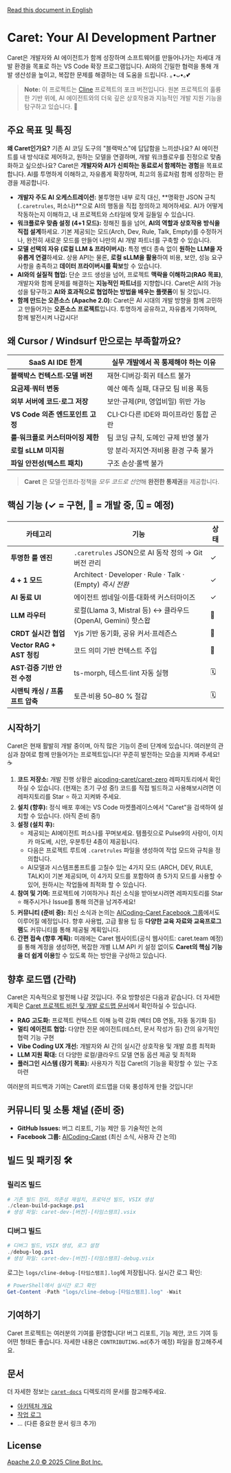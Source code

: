 [Read this document in English](./README.md)

# Caret: Your AI Development Partner 

Caret은 개발자와 AI 에이전트가 함께 성장하며 소프트웨어를 만들어나가는 차세대 개발 환경을 목표로 하는 VS Code 확장 프로그램입니다. AI와의 긴밀한 협력을 통해 개발 생산성을 높이고, 복잡한 문제를 해결하는 데 도움을 드립니다. ｡•ᴗ•｡💕

> **Note:** 이 프로젝트는 [Cline](https://github.com/cline/cline) 프로젝트의 포크 버전입니다. 원본 프로젝트의 훌륭한 기반 위에, AI 에이전트와의 더욱 깊은 상호작용과 지능적인 개발 지원 기능을 탐구하고 있습니다. 🌿

## 주요 목표 및 특징

**왜 Caret인가요?** 기존 AI 코딩 도구의 "블랙박스"에 답답함을 느끼셨나요? AI 에이전트를 내 방식대로 제어하고, 원하는 모델을 연결하며, 개발 워크플로우를 진정으로 맞춤화하고 싶으셨나요? Caret은 **개발자와 AI가 신뢰하는 동료로서 함께하는 경험**을 목표로 합니다. AI를 투명하게 이해하고, 자유롭게 확장하며, 최고의 동료처럼 함께 성장하는 환경을 제공합니다.

*   **개발자 주도 AI 오케스트레이션:** 불투명한 내부 로직 대신, **명확한 JSON 규칙(`.caretrules`, 퍼소나)**으로 AI의 행동을 직접 정의하고 제어하세요. AI가 어떻게 작동하는지 이해하고, 내 프로젝트와 스타일에 맞게 길들일 수 있습니다.
*   **워크플로우 맞춤 설정 (4+1 모드):** 정해진 틀을 넘어, **AI의 역할과 상호작용 방식을 직접 설계**하세요. 기본 제공되는 모드(Arch, Dev, Rule, Talk, Empty)를 수정하거나, 완전히 새로운 모드를 만들어 나만의 AI 개발 파트너를 구축할 수 있습니다.
*   **모델 선택의 자유 (로컬 LLM & 프라이버시):** 특정 벤더 종속 없이 **원하는 LLM을 자유롭게 연결**하세요. 상용 API는 물론, **로컬 sLLM을 활용**하여 비용, 보안, 성능 요구사항을 충족하고 **데이터 프라이버시를 확보**할 수 있습니다.
*   **AI와의 실질적 협업:** 단순 코드 생성을 넘어, 프로젝트 **맥락을 이해하고(RAG 목표)**, 개발자와 함께 문제를 해결하는 **지능적인 파트너**를 지향합니다. Caret은 AI의 가능성을 탐구하고 **AI와 효과적으로 협업하는 방법을 배우는 플랫폼**이 될 것입니다.
*   **함께 만드는 오픈소스 (Apache 2.0):** Caret은 AI 시대의 개발 방향을 함께 고민하고 만들어가는 **오픈소스 프로젝트**입니다. 투명하게 공유하고, 자유롭게 기여하며, 함께 발전시켜 나갑시다!

## 왜 Cursor / Windsurf 만으로는 부족할까요?  
| SaaS AI IDE 한계 | 실무 개발에서 꼭 통제해야 하는 이유 |
|-----------------|------------------------------------|     
| **블랙박스 컨텍스트·모델 버전** | 재현·디버깅·회귀 테스트 불가 |
| **요금제·쿼터 변동** | 예산 예측 실패, 대규모 팀 비용 폭등 |
| **외부 서버에 코드·로그 저장** | 보안·규제(PII, 영업비밀) 위반 가능 |
| **VS Code 의존 엔드포인트 고정** | CLI·CI·다른 IDE와 파이프라인 통합 곤란 |
| **룰·워크플로 커스터마이징 제한** | 팀 코딩 규칙, 도메인 규제 반영 불가 |
| **로컬 sLLM 미지원** | 망 분리·저지연·저비용 환경 구축 불가 |
| **파일 안전성(텍스트 패치)** | 구조 손상·롤백 불가 |


> **Caret** 은 모델·인프라·정책을 *모두 코드로 선언*해 **완전한 통제권**을 제공합니다.

## 핵심 기능 (✓ = 구현, 🚧 = 개발 중, 🗓 = 예정)

| 카테고리 | 기능 | 상태 |
|----------|------|------|
| **투명한 룰 엔진** | `.caretrules` JSON으로 AI 동작 정의 → Git 버전 관리 | ✓ |
| **4 + 1 모드** | Architect · Developer · Rule · Talk · (Empty) *즉시 전환* | ✓ |
| **AI 동료 UI** | 에이전트 썸네일·이름·대화색 커스터마이즈 | ✓ |
| **LLM 라우터** | 로컬(Llama 3, Mistral 등) ↔ 클라우드(OpenAI, Gemini) 핫스왑 | 🚧 |
| **CRDT 실시간 협업** | Yjs 기반 동기화, 공유 커서·프레즌스 | 🚧 |
| **Vector RAG + AST 청킹** | 코드 의미 기반 컨텍스트 주입 | 🚧 |
| **AST·검증 기반 안전 수정** | ts-morph, 테스트·lint 자동 실행 | 🗓 |
| **시맨틱 캐싱 / 프롬프트 압축** | 토큰·비용 50–80 % 절감 | 🗓 |

## 시작하기

Caret은 현재 활발히 개발 중이며, 아직 많은 기능이 준비 단계에 있습니다. 여러분의 관심과 참여로 함께 만들어가는 프로젝트입니다! 꾸준히 발전하는 모습을 지켜봐 주세요! ☕

1.  **코드 저장소:** 개발 진행 상황은 [aicoding-caret/caret-zero](https://github.com/aicoding-caret/caret-zero) 레파지토리에서 확인하실 수 있습니다. (현재는 초기 구성 중!) 코드를 직접 빌드하고 사용해보시려면 이 레파지토리를 Star ⭐ 하고 지켜봐 주세요.
2.  **설치 (향후):** 정식 배포 후에는 VS Code 마켓플레이스에서 "Caret"을 검색하여 설치할 수 있습니다. (아직 준비 중!)
3.  **설정 (설치 후):**
    *   제공되는 AI에이전트 퍼소나를 꾸며보세요. 템플릿으로 Pulse9의 사랑이, 이치카 마도베, 시안, 우분투탄 4종이 제공됩니다.
    *   다음은 프로젝트 루트에 `.caretrules` 파일을 생성하여 작업 모드와 규칙을 정의합니다.
    *   AI모델과 시스템프롬프트를 고칠수 있는 4가지 모드 (ARCH, DEV, RULE, TALK)이 기본 제공되며, 이 4가지 모드를 포함하여 총 5가지 모드를 사용할 수 있어, 원하시는 작업들에 최적화 할 수 있습니다.
4.  **참여 및 기여:** 프로젝트에 기여하거나 최신 소식을 받아보시려면 레파지토리를 Star ⭐ 해주시거나 Issue를 통해 의견을 남겨주세요!
5.  **커뮤니티 (준비 중):** 최신 소식과 논의는 [AICoding-Caret Facebook 그룹](https://facebook.com/groups/aicoding-caret)에서도 이루어질 예정입니다. 향후 사용법, 고급 활용 팁 등 **다양한 교육 자료와 교육프로그램**도 커뮤니티를 통해 제공될 계획입니다.
6.  **간편 접속 (향후 계획):** 미래에는 Caret 웹사이트(공식 웹사이트: caret.team 예정)를 통해 계정을 생성하면, 복잡한 개별 LLM API 키 설정 없이도 **Caret의 핵심 기능을 더 쉽게 이용**할 수 있도록 하는 방안을 구상하고 있습니다.

## 향후 로드맵 (간략)

Caret은 지속적으로 발전해 나갈 것입니다. 주요 방향성은 다음과 같습니다. 더 자세한 계획은 [Caret 프로젝트 비전 및 개발 로드맵 문서](./caret-docs/plan/Caret%20프로젝트%20비전%20및%20개발%20로드맵.md)에서 확인하실 수 있습니다.

*   **RAG 고도화:** 프로젝트 컨텍스트 이해 능력 강화 (벡터 DB 연동, 자동 동기화 등)
*   **멀티 에이전트 협업:** 다양한 전문 에이전트(테스터, 문서 작성가 등) 간의 유기적인 협력 기능 구현
*   **Vibe Coding UX 개선:** 개발자와 AI 간의 실시간 상호작용 및 개발 흐름 최적화
*   **LLM 지원 확대:** 더 다양한 로컬/클라우드 모델 연동 옵션 제공 및 최적화
*   **플러그인 시스템 (장기 목표):** 사용자가 직접 Caret의 기능을 확장할 수 있는 구조 마련

여러분의 피드백과 기여는 Caret의 로드맵을 더욱 풍성하게 만들 것입니다!

## 커뮤니티 및 소통 채널 (준비 중)
*   **GitHub Issues:** 버그 리포트, 기능 제안 등 기술적인 논의
*   **Facebook 그룹:** [AICoding-Caret](https://facebook.com/groups/aicoding-caret) (최신 소식, 사용자 간 논의)


## 빌드 및 패키징 🛠️

### 릴리즈 빌드

```powershell
# 기존 빌드 정리, 의존성 재설치, 프로덕션 빌드, VSIX 생성
./clean-build-package.ps1
# 생성 파일: caret-dev-[버전]-[타임스탬프].vsix
```

### 디버그 빌드

```powershell
# 디버그 빌드, VSIX 생성, 로그 설정
./debug-log.ps1
# 생성 파일: caret-dev-[버전]-[타임스탬프]-debug.vsix
```

로그는 `logs/cline-debug-[타임스탬프].log`에 저장됩니다. 실시간 로그 확인:

```powershell
# PowerShell에서 실시간 로그 확인
Get-Content -Path "logs/cline-debug-[타임스탬프].log" -Wait
```

## 기여하기

Caret 프로젝트는 여러분의 기여를 환영합니다! 버그 리포트, 기능 제안, 코드 기여 등 어떤 형태든 좋습니다. 자세한 내용은 `CONTRIBUTING.md`(추가 예정) 파일을 참고해주세요.

## 문서

더 자세한 정보는 [`caret-docs`](./caret-docs/) 디렉토리의 문서를 참고해주세요.

*   [아키텍처 개요](./caret-docs/architecture/extension-architecture.mmd)
*   [작업 로그](./caret-docs/work-logs/)
*   ... (다른 중요한 문서 링크 추가)

## License

[Apache 2.0 © 2025 Cline Bot Inc.](./LICENSE)
